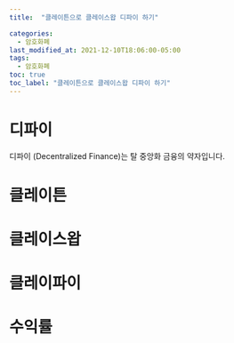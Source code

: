```yaml
---
title:  "클레이튼으로 클레이스왑 디파이 하기"

categories:
  - 암호화폐
last_modified_at: 2021-12-10T18:06:00-05:00
tags:
  - 암호화폐
toc: true
toc_label: "클레이튼으로 클레이스왑 디파이 하기"
---
```


# 디파이
디파이 (Decentralized Finance)는 탈 중앙화 금융의 약자입니다.


# 클레이튼
# 클레이스왑

# 클레이파이

# 수익률